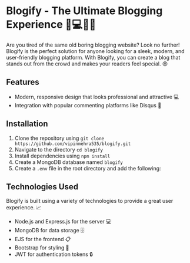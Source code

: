 # Blogify - The Ultimate Blogging Experience 📝💻👨‍💻

Are you tired of the same old boring blogging website? Look no further! Blogify is the perfect solution for anyone looking for a sleek, modern, and user-friendly blogging platform. With Blogify, you can create a blog that stands out from the crowd and makes your readers feel special. 😍

## Features

- Modern, responsive design that looks professional and attractive 💻
- Integration with popular commenting platforms like Disqus 💬


## Installation

1. Clone the repository using `git clone https://github.com/vipinmehra535/blogify.git`
2. Navigate to the directory `cd blogify`
3. Install dependencies using `npm install`
4. Create a MongoDB database named `blogify`
5. Create a `.env` file in the root directory and add the following:


## Technologies Used

Blogify is built using a variety of technologies to provide a great user experience. 📈

- Node.js and Express.js for the server 💻
- MongoDB for data storage 🗄️
- EJS for the frontend 📋
- Bootstrap for styling 🎨
- JWT for authentication tokens 🔒



